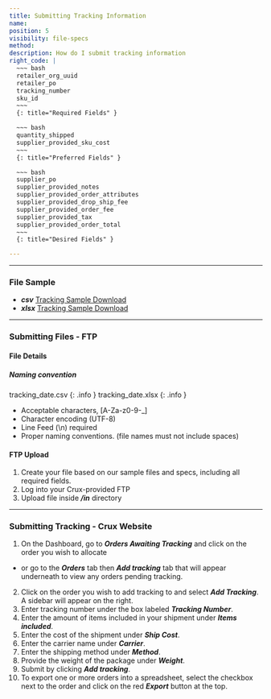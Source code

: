 ```yaml
---
title: Submitting Tracking Information
name:
position: 5
visibility: file-specs
method:
description: How do I submit tracking information
right_code: |
  ~~~ bash
  retailer_org_uuid
  retailer_po
  tracking_number
  sku_id
  ~~~
  {: title="Required Fields" }

  ~~~ bash
  quantity_shipped
  supplier_provided_sku_cost
  ~~~
  {: title="Preferred Fields" }

  ~~~ bash
  supplier_po
  supplier_provided_notes
  supplier_provided_order_attributes
  supplier_provided_drop_ship_fee
  supplier_provided_order_fee
  supplier_provided_tax
  supplier_provided_order_total
  ~~~
  {: title="Desired Fields" }

---
```

----
### File Sample

* ***csv*** <a href="https://s3-us-west-2.amazonaws.com/crux-kb/file-samples/supplier-use-cases/csv/tracking_sample.csv">Tracking Sample Download</a>
* ***xlsx*** <a href="https://s3-us-west-2.amazonaws.com/crux-kb/file-samples/supplier-use-cases/xlsx/tracking_sample.xlsx">Tracking Sample Download</a>

----
### Submitting Files - FTP

#### File Details

##### Naming convention

tracking_date.csv
{: .info }
tracking_date.xlsx
{: .info }

- Acceptable characters, [A-Za-z0-9-_]
- Character encoding (UTF-8)
- Line Feed (\n) required
- Proper naming conventions. (file names must not include spaces)

#### FTP Upload
1.	Create your file based on our sample files and specs, including all required fields.
2.	Log into your Crux-provided FTP
3.	Upload file inside ***/in*** directory

----
### Submitting Tracking - Crux Website

1.	On the Dashboard, go to ***Orders Awaiting Tracking*** and click on the order you wish to allocate
  - or go to the ***Orders*** tab then ***Add tracking*** tab that will appear underneath to view any orders pending tracking.
2.	Click on the order you wish to add tracking to and select ***Add Tracking***. A sidebar will appear on the right.
3.	Enter tracking number under the box labeled ***Tracking Number***.
4.	Enter the amount of items included in your shipment under ***Items included***.
5.	Enter the cost of the shipment under ***Ship Cost***.
6.	Enter the carrier name under ***Carrier***.
7.	Enter the shipping method under ***Method***.
8.	Provide the weight of the package under ***Weight***.
9.	Submit by clicking ***Add tracking***.
10.	To export one or more orders into a spreadsheet, select the checkbox next to the order and click on the red ***Export*** button at the top.
